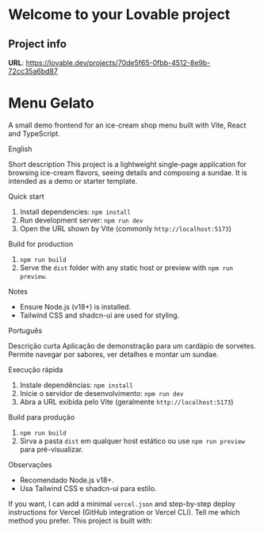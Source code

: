# Welcome to your Lovable project

## Project info

**URL**: https://lovable.dev/projects/70de5f65-0fbb-4512-8e9b-72cc35a6bd87

# Menu Gelato

A small demo frontend for an ice-cream shop menu built with Vite, React and TypeScript.

English

Short description
This project is a lightweight single-page application for browsing ice-cream flavors, seeing details and composing a sundae. It is intended as a demo or starter template.

Quick start
1. Install dependencies: `npm install`
2. Run development server: `npm run dev`
3. Open the URL shown by Vite (commonly `http://localhost:5173`)

Build for production
1. `npm run build`
2. Serve the `dist` folder with any static host or preview with `npm run preview`.

Notes
- Ensure Node.js (v18+) is installed.
- Tailwind CSS and shadcn-ui are used for styling.

Português

Descrição curta
Aplicação de demonstração para um cardápio de sorvetes. Permite navegar por sabores, ver detalhes e montar um sundae.

Execução rápida
1. Instale dependências: `npm install`
2. Inicie o servidor de desenvolvimento: `npm run dev`
3. Abra a URL exibida pelo Vite (geralmente `http://localhost:5173`)

Build para produção
1. `npm run build`
2. Sirva a pasta `dist` em qualquer host estático ou use `npm run preview` para pré-visualizar.

Observações
- Recomendado Node.js v18+.
- Usa Tailwind CSS e shadcn-ui para estilo.

If you want, I can add a minimal `vercel.json` and step-by-step deploy instructions for Vercel (GitHub integration or Vercel CLI). Tell me which method you prefer.
This project is built with:
